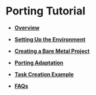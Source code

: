 # Porting Tutorial<a name="EN-US_TOPIC_0314622030"></a>

-   **[Overview](overview.md)**  

-   **[Setting Up the Environment](setting-up-the-environment.md)**  

-   **[Creating a Bare Metal Project](creating-a-bare-metal-project.md)**  

-   **[Porting Adaptation](porting-adaptation.md)**  

-   **[Task Creation Example](task-creation-example.md)**  

-   **[FAQs](faqs.md)**  


